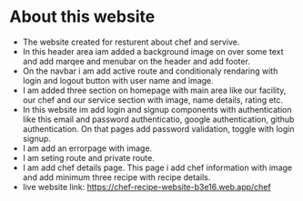 # About this website
-  The website created for resturent about chef and servive. 
- In this header area iam added a background image on over some text and add marqee and menubar on the header and add footer.
- On the navbar i am add active route and conditionaly rendaring with login and logout button with user name and image.
- I am added three section on homepage  with main area like our facility, our chef and our service section with image, name details, rating etc.
- In this website im add login and signup components with authentication like this email and password authenticatio, google authentication, github authentication. On that pages add password validation, toggle with login signup.
- I am add an errorpage with image.
- I am seting route and private route.
- I am add chef details page. This page i add chef information with image and add minimum three recipe with recipe details.
- live website link: https://chef-recipe-website-b3e16.web.app/chef


